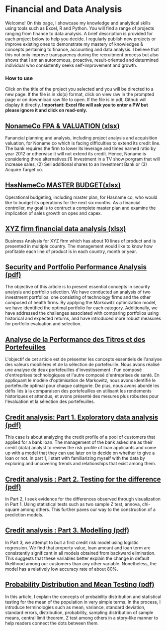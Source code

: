 # Financial and Data Analysis

Welcome! On this page, I showcase my knowledge and analytical skills using tools such as Excel, R and Python. You will find a range of projects ranging from finance to data analysis. A brief description is provided for each project below to help you decide. I regularly publish new projects or improve existing ones to demonstrate my mastery of knowledges & concepts pertaining to finance, accounting and data analysis. I believe that this not only improve transparency during the recruitment process but also shows that I am an autonomous, proactive, result-oriented and determined individual who consistently seeks self-improvement and growth. 

### How to use
Click on the title of the project you selected and you will be directed to a new page. If the file is in xls(x) format, click on view raw in the prompted page or on downnload raw file to open. If the file is in pdf, Github will display it directly.
**Important: Excel file will ask you to enter a PW but please ignore it and click on read-only.**


## [NonameCo FPA & VALUATION (xlsx)]( https://github.com/eliediwa9/Financial-Planning-and-Analysis/blob/main/NoNameCo%20FPA%20%26%20valuation.xlsx)
Fanancial planning and analysis, including project analysis and acquisition valuation, for Noname co which is facing difficulties to extend its credit line. The bank requires the firm to lower its leverage and times earned ratio by year 2012 or otherwise it will not extend its credit. Hence, Noname is considering three alternatives:(1) Investment in a TV show porgram that will increase sales, (2) Sell additional shares to an Investment Bank or (3) Acquire Target co. 


## [HasNameCo MASTER BUDGET(xlsx)](https://github.com/eliediwa9/Financial-Planning-and-Analysis/blob/main/HasNameCo%20Master-Plan.xlsx)
Operational budgeting, including master plan, for Hasname co, who would like to budget its operations for the next six months. As a financial controller, my goal is to contruct a complete master plan and examine the implication of sales growth on opex and capex.


## [XYZ firm financial data analysis (xlsx)](https://github.com/eliediwa9/Financial-Planning-and-Analysis/blob/main/XYZ%20Financial%20data%20analysis.xlsx)
Business Analysis for XYZ firm which has about 10 lines of product and is presented in multiple country. The management would like to know how profitable each line of product is in each country, month or year. 

## [Security and Portfolio Performance Analysis (pdf)](https://github.com/eliediwa9/Financial-and-Data-Analysis/blob/main/Security%20and%20Portfolio%20Performance%20Analysis%20.pdf)
The objective of this article is to present essential concepts in security analysis and portfolio selection. We have conducted an analysis of two investment portfolios: one consisting of technology firms and the other composed of health firms. By applying the Markowitz optimization model, we have identified the optimal portfolio for each category. Additionally, we have addressed the challenges associated with comparing portfolios using historical and expected returns, and have introduced more robust measures for portfolio evaluation and selection.

## [Analyse de la Performance des Titres et des Portefeuilles](https://github.com/eliediwa9/Financial-and-Data-Analysis/blob/main/Analyse%20de%20la%20Performance%20des%20Titres%20et%20des%20Portefeuilles.pdf)
L'objectif de cet article est de présenter les concepts essentiels de l'analyse des valeurs mobilières et de la sélection de portefeuille. Nous avons réalisé une analyse de deux portefeuilles d'investissement : l'un composé d'entreprises technologiques et l'autre composé d'entreprises de santé. En appliquant le modèle d'optimisation de Markowitz, nous avons identifié le portefeuille optimal pour chaque catégorie. De plus, nous avons abordé les défis liés à la comparaison des portefeuilles en utilisant les rendements historiques et attendus, et avons présenté des mesures plus robustes pour l'évaluation et la sélection des portefeuilles.

## [Credit analysis: Part 1. Exploratory data analysis (pdf)](https://github.com/eliediwa9/Financial-and-Data-Analysis/blob/main/Credit%20Analysis%20Part%201.pdf)
This case is about analyzing the credit profile of a pool of customers that applied for a bank loan. The management of the bank asked me as their credit (data) analyst to review the risk profile of loan applicants and come up with a model that they can use later on to decide on whether to give a loan or not. In part 1, I start with familiarizing myself with the data by exploring and uncovering trends and relationships that exist among them.

## [Credit analysis : Part 2. Testing for the difference (pdf)](https://github.com/eliediwa9/Financial-and-Data-Analysis/blob/main/Credit%20Analysis%20Part%202.pdf)
In Part 2, I seek evidence for the differences observed through visualization in Part 1. Using statistical tests such as two sample Z test, annova, chi-square among others. This further paves our way to the construction of a prediction models.

## [Credit analysis : Part 3. Modelling (pdf)](https://github.com/eliediwa9/Financial-and-Data-Analysis/blob/main/Credit%20Analysis%20Part%203.pdf)
In Part 3, we attempt to buit a first credit risk model using logistic regression. We find that property value, loan amount and loan term are consistently significant in all models obtained from backward elimination. This suggests that these variables better explain the change in default likelihood among our customers than any other variable. Nonetheless, the model has a relatively low accuracy rate of about 80%. 

## [Probability Distribution and Mean Testing (pdf)](https://github.com/eliediwa9/Financial-and-Data-Analysis/blob/main/Probability%20Distribution%20and%20Statistical%20Testing%20.pdf)
In this article, I explain the concepts of probability distribution and statistical testing for the mean of the population in very simple terms. In the process, I introduce terminologies such as mean, variance, standard deviation, standard errors, distribution, probability, sampling distribution of sample means, central limit theorem, Z test among others in a story-like manner to help readers connect the dots between them. 
